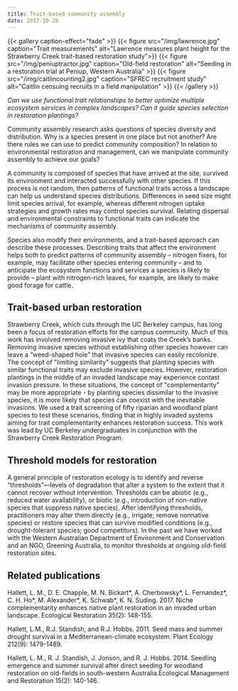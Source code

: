 ```yaml
---
title: Trait-based community assembly
date: 2017-10-20
---
```


{{< gallery caption-effect="fade" >}}
  {{< figure src="/img/lawrence.jpg" caption="Trait measurements" alt="Lawrence measures plant height for the Strawberry Creek trait-based restoration study">}}
  {{< figure src="/img/peniuptractor.jpg" caption="Old-field restoration" alt="Seeding in a restoration trial at Peniup, Western Australia" >}}
  {{< figure src="/img/caitlincounting2.jpg" caption="SFREC recruitment study" alt="Caitlin censuing recruits in a field manipulation" >}}
{{< /gallery >}}

_Can we use functional trait relationships to better optimize multiple ecosystem services in complex landscapes? Can it guide species selection in restoration plantings?_

<!--more-->

Community assembly research asks questions of species diversity and distribution. Why is a species present in one place but not another? Are there rules we can use to predict community composition? In relation to environmental restoration and management, can we manipulate community assembly to achieve our goals?

A community is composed of species that have arrived at the site, survived its environment and interacted successfully with other species. If this process is not random, then patterns of functional traits across a landscape can help us understand species distributions. Differences in seed size might limit species arrival, for example, whereas different nitrogen uptake strategies and growth rates may control species survival. Relating dispersal and environmental constraints to functional traits can indicate the mechanisms of community assembly.

Species also modify their environments, and a trait-based approach can describe these processes. Describing traits that affect the environment helps both to predict patterns of community assembly – nitrogen fixers, for example, may facilitate other species entering community – and to anticipate the ecosystem functions and services a species is likely to provide – plant with nitrogen-rich leaves, for example, are likely to make good forage for cattle.

## Trait-based urban restoration

Strawberry Creek, which cuts through the UC Berkeley campus, has long been a focus of restoration efforts for the campus community. Much of this work has involved removing invasive ivy that coats the Creek’s banks. Removing invasive species without establishing other species however can leave a “weed-shaped hole” that invasive species can easily recolonize. The concept of "limiting similarity" suggests that planting species with similar functional traits may exclude invasive species. However, restoration plantings in the middle of an invaded landscape may experience contast invasion pressure. In these situations, the concept of "complementarity" may be more appropriate - by planting species dissimilar to the invasive species, it is more likely that species can coexist with the inevitable invasions. We used a trait screening of fifty riparian and woodland plant species to test these scenarios, finding that in highly invaded systems aiming for trait complementarity enhances restoration success. This work was lead by UC Berkeley undergraduates in conjunction with the Strawberry Creek Restoration Program.

## Threshold models for restoration

A general principle of restoration ecology is to identify and reverse “thresholds”—levels of degradation that alter a system to the extent that it cannot recover without intervention. Thresholds can be abiotic (e.g., reduced water availability), or biotic (e.g., introduction of non-native species that suppress native species). After identifying thresholds, practitioners may alter them directly (e.g., irrigate; remove nonnative species) or restore species that can survive modified conditions (e.g., drought-tolerant species; good competitors). In the past we have worked with the Western Australian Department of Environment and Conservation and an NGO, Greening Australia, to monitor thresholds at ongoing old-field restoration sites. 

## Related publications

Hallett, L. M., D. E. Chapple, M. N. Bickart*, A. Cherbowsky*, L. Fernandez*, C. H. Ho*, M. Alexander*, K. Schwab*, K. N. Suding. 2017. Niche complementarity enhances native plant restoration in an invaded urban landscape. Ecological Restoration 35(2): 148-155.

Hallett, L.M., R.J. Standish, and R.J. Hobbs. 2011. Seed mass and summer drought survival in a Mediterranean-climate ecosystem. Plant Ecology 212(9): 1479-1489.

Hallett, L. M., R. J. Standish, J. Jonson, and R. J. Hobbs. 2014. Seedling emergence and summer survival after direct seeding for woodland restoration on old-fields in south-western Australia.Ecological Management and Restoration 15(2): 140-146.




<!--more-->